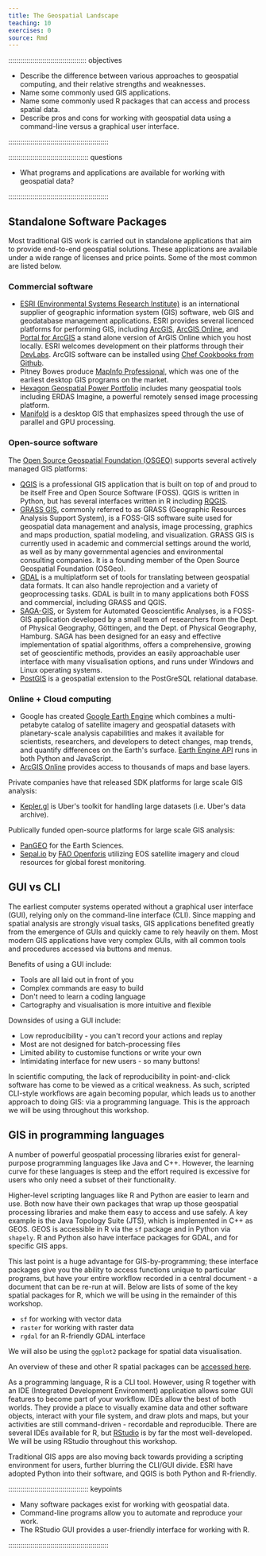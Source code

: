 ```yaml
---
title: The Geospatial Landscape
teaching: 10
exercises: 0
source: Rmd
---
```


::::::::::::::::::::::::::::::::::::::: objectives

- Describe the difference between various approaches to geospatial computing, and their relative strengths and weaknesses.
- Name some commonly used GIS applications.
- Name some commonly used R packages that can access and process spatial data.
- Describe pros and cons for working with geospatial data using a command-line versus a graphical user interface.

::::::::::::::::::::::::::::::::::::::::::::::::::

:::::::::::::::::::::::::::::::::::::::: questions

- What programs and applications are available for working with geospatial data?

::::::::::::::::::::::::::::::::::::::::::::::::::



## Standalone Software Packages

Most traditional GIS work is carried out in standalone applications that aim to provide
end-to-end geospatial solutions. These applications are available under a wide range of
licenses and price points. Some of the most common are listed below.

### Commercial software

- [ESRI (Environmental Systems Research Institute)](https://www.esri.com/en-us/home)
  is an international supplier of geographic information system (GIS) software, web GIS
  and geodatabase management applications. ESRI provides several licenced platforms for
  performing GIS, including [ArcGIS](https://www.arcgis.com/home/index.html),
  [ArcGIS Online](https://www.esri.com/software/arcgis/arcgisonline), and
  [Portal for ArcGIS](https://server.arcgis.com/en/portal/) a stand alone version of
  ArGIS Online which you host locally. ESRI welcomes development on their platforms
  through their [DevLabs](https://developers.arcgis.com/). ArcGIS software can be
  installed using
  [Chef Cookbooks from Github](https://github.com/Esri/arcgis-cookbook).
- Pitney Bowes produce [MapInfo Professional](https://www.pitneybowes.com/us/location-intelligence/geographic-information-systems/mapinfo-pro.html),
  which was one of the earliest desktop GIS programs on the market.
- [Hexagon Geospatial Power Portfolio](https://www.hexagongeospatial.com/products/power-portfolio)
  includes many geospatial tools including ERDAS Imagine, a powerful remotely sensed
  image processing platform.
- [Manifold](https://www.manifold.net/) is a desktop GIS that emphasizes speed through
  the use of parallel and GPU processing.

### Open-source software

The [Open Source Geospatial Foundation (OSGEO)](https://www.osgeo.org/) supports several actively managed GIS platforms:

- [QGIS](https://www.qgis.org/en/site/) is a professional GIS application that is
  built on top of and proud to be itself Free and Open Source Software (FOSS). QGIS is
  written in Python, but has several interfaces written in R including
  [RQGIS](https://cran.r-project.org/package=RQGIS).
- [GRASS GIS](https://grass.osgeo.org/), commonly referred to as GRASS
  (Geographic Resources Analysis Support System), is a FOSS-GIS software suite used for
  geospatial data management and analysis, image processing, graphics and maps
  production, spatial modeling, and visualization. GRASS GIS is currently used in
  academic and commercial settings around the world, as well as by many governmental
  agencies and environmental consulting companies. It is a founding member of the Open
  Source Geospatial Foundation (OSGeo).
- [GDAL](https://www.gdal.org/) is a multiplatform
  set of tools for translating between geospatial data formats. It can also handle
  reprojection and a variety of geoprocessing tasks. GDAL is built in to many
  applications both FOSS and commercial, including GRASS and QGIS.
- [SAGA-GIS](https://www.saga-gis.org/en/index.html), or System for Automated
  Geoscientific Analyses, is a FOSS-GIS application developed by a small team of
  researchers from the Dept. of Physical Geography, Göttingen, and the Dept. of
  Physical Geography, Hamburg. SAGA has been designed for an easy and effective
  implementation of spatial algorithms, offers a comprehensive, growing set of
  geoscientific methods, provides an easily approachable user interface with many
  visualisation options, and runs under Windows and Linux operating systems.
- [PostGIS](https://postgis.net/) is a geospatial extension to the PostGreSQL
  relational database.

### Online + Cloud computing

- Google has created [Google Earth Engine](https://earthengine.google.com/) which
  combines a multi-petabyte catalog of satellite imagery and geospatial datasets with
  planetary-scale analysis capabilities and makes it available for scientists,
  researchers, and developers to detect changes, map trends, and quantify differences
  on the Earth's surface. [Earth Engine API](https://developers.google.com/earth-engine/)
  runs in both Python and JavaScript.
- [ArcGIS Online](https://www.arcgis.com/features/features.html) provides access to
  thousands of maps and base layers.

Private companies have that released SDK platforms for large scale GIS analysis:

- [Kepler.gl](https://kepler.gl/#/) is Uber's toolkit for handling large datasets (i.e. Uber's data archive).

Publically funded open-source platforms for large scale GIS analysis:

- [PanGEO](https://pangeo.io/) for the Earth Sciences.
- [Sepal.io](https://sepal.io/) by [FAO Openforis](https://www.openforis.org/tools/geospatial-toolkit.html) utilizing EOS satellite imagery and cloud resources for global forest monitoring.

## GUI vs CLI

The earliest computer systems operated without a graphical user interface (GUI),
relying only on the command-line interface (CLI). Since mapping and spatial analysis
are strongly visual tasks, GIS applications benefited greatly from the emergence of
GUIs and quickly came to rely heavily on them. Most modern GIS applications have very
complex GUIs, with all common tools and procedures accessed via buttons and menus.

Benefits of using a GUI include:

- Tools are all laid out in front of you
- Complex commands are easy to build
- Don't need to learn a coding language
- Cartography and visualisation is more intuitive and flexible

Downsides of using a GUI include:

- Low reproducibility - you can't record your actions and replay
- Most are not designed for batch-processing files
- Limited ability to customise functions or write your own
- Intimidating interface for new users - so many buttons!

In scientific computing, the lack of reproducibility in point-and-click software has
come to be viewed as a critical weakness. As such, scripted CLI-style workflows are
again becoming popular, which leads us to another approach to doing GIS: via a
programming language. This is the approach we will be using throughout this workshop.

## GIS in programming languages

A number of powerful geospatial processing libraries exist for general-purpose
programming languages like Java and C++. However, the learning curve for these
languages is steep and the effort required is excessive for users who only need a
subset of their functionality.

Higher-level scripting languages like R and Python are easier to learn and use. Both
now have their own packages that wrap up those geospatial processing libraries and make
them easy to access and use safely. A key example is the Java Topology Suite (JTS),
which is implemented in C++ as GEOS. GEOS is accessible in R via the `sf`
package and in Python via `shapely`. R and Python also have interface packages for
GDAL, and for specific GIS apps.

This last point is a huge advantage for GIS-by-programming; these interface packages
give you the ability to access functions unique to particular programs, but have your
entire workflow recorded in a central document - a document that can be re-run at will.
Below are lists of some of the key spatial packages for R, which we will be using in the
remainder of this workshop.

- `sf` for working with vector data
- `raster` for working with raster data
- `rgdal` for an R-friendly GDAL interface

We will also be using the `ggplot2` package for spatial data visualisation.

An overview of these and other R spatial packages can be [accessed here](https://cran.r-project.org/web/views/Spatial.html).

As a programming language, R is a CLI tool. However, using
R together with an IDE (Integrated Development Environment) application
allows some GUI features to become part of your workflow. IDEs allow the best of both
worlds. They provide a place to visually examine data and other software objects,
interact with your file system, and draw plots and maps, but your activities are still
command-driven - recordable and reproducible. There are several IDEs available for R,
but [RStudio](https://www.rstudio.com/) is by far the most well-developed. We will
be using RStudio throughout this workshop.

Traditional GIS apps are also moving back towards providing a scripting environment for
users, further blurring the CLI/GUI divide. ESRI have adopted Python into their
software, and QGIS is both Python and R-friendly.



:::::::::::::::::::::::::::::::::::::::: keypoints

- Many software packages exist for working with geospatial data.
- Command-line programs allow you to automate and reproduce your work.
- The RStudio GUI provides a user-friendly interface for working with R.

::::::::::::::::::::::::::::::::::::::::::::::::::


